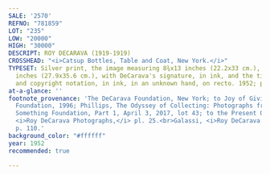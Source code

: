 ```yaml
---
SALE: '2570'
REFNO: "781859"
LOT: "235"
LOW: "20000"
HIGH: "30000"
DESCRIPT: ROY DECARAVA (1919-1919)
CROSSHEAD: "<i>Catsup Bottles, Table and Coat, New York.</i>"
TYPESET: Silver print, the image measuring 8¾x13 inches (22.2x33 cm.), the sheet 11x14
  inches (27.9x35.6 cm.), with DeCarava's signature, in ink, and the title, dates,
  and copyright notation, in ink, in an unknown hand, on recto. 1952; printed 1982
at-a-glance: ''
footnote_provenance: 'The DeCarava Foundation, New York; to Joy of Giving Something
  Foundation, 1996; Phillips, The Odyssey of Collecting: Photographs from Joy of Giving
  Something Foundation, Part 1, April 3, 2017, lot 43; to the Present Owner.<br><br>Alinder,
  <i>Roy DeCarava Photographs,</i> pl. 25.<br>Galassi, <i>Roy DeCarava: A Retrospective,</i>
  p. 110.'
background_color: "#ffffff"
year: 1952
recommended: true

---
```

